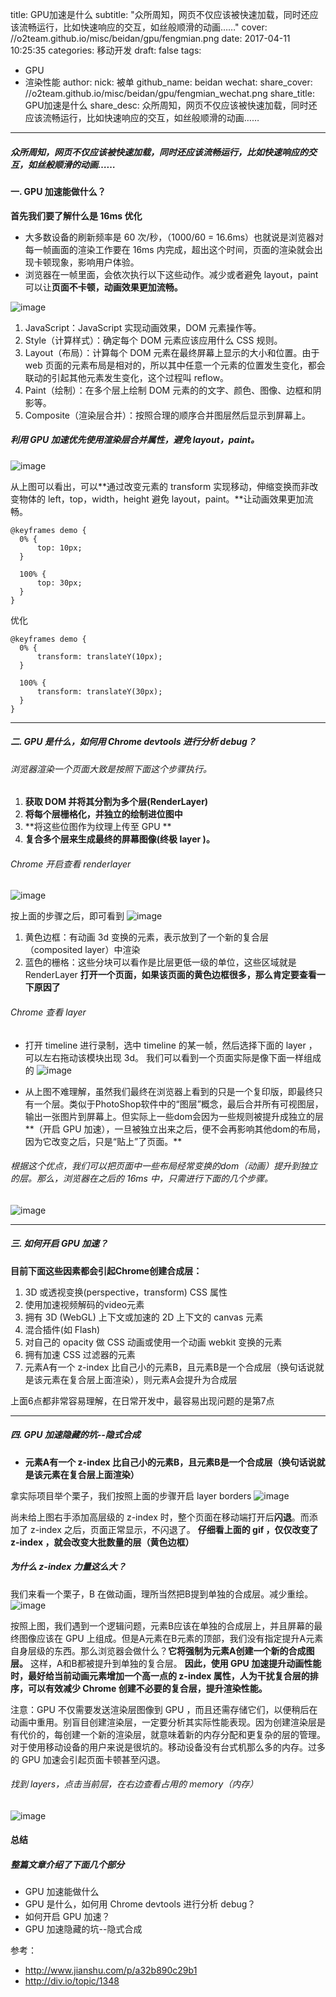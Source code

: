 title: GPU加速是什么
subtitle: "众所周知，网页不仅应该被快速加载，同时还应该流畅运行，比如快速响应的交互，如丝般顺滑的动画……"
cover: //o2team.github.io/misc/beidan/gpu/fengmian.png
date: 2017-04-11 10:25:35
categories: 移动开发
draft: false
tags:
  - GPU
  - 渲染性能
author:
    nick: 被单
    github_name: beidan
wechat:
    share_cover: //o2team.github.io/misc/beidan/gpu/fengmian_wechat.png
    share_title: GPU加速是什么
    share_desc: 众所周知，网页不仅应该被快速加载，同时还应该流畅运行，比如快速响应的交互，如丝般顺滑的动画……

---

<!-- more -->
##### 众所周知，网页不仅应该被快速加载，同时还应该流畅运行，比如快速响应的交互，如丝般顺滑的动画……

#### 一. GPU 加速能做什么？
**首先我们要了解什么是 16ms 优化**
- 大多数设备的刷新频率是 60 次/秒，（1000/60 = 16.6ms）也就说是浏览器对每一帧画面的渲染工作要在 16ms 内完成，超出这个时间，页面的渲染就会出现卡顿现象，影响用户体验。
- 浏览器在一帧里面，会依次执行以下这些动作。减少或者避免 layout，paint 可以让**页面不卡顿，动画效果更加流畅。**

![image](http://images2015.cnblogs.com/blog/910706/201702/910706-20170208123830713-1326457716.png)

 1. JavaScript：JavaScript 实现动画效果，DOM 元素操作等。
 2. Style（计算样式）：确定每个 DOM 元素应该应用什么 CSS 规则。
 3. Layout（布局）：计算每个 DOM 元素在最终屏幕上显示的大小和位置。由于 web 页面的元素布局是相对的，所以其中任意一个元素的位置发生变化，都会联动的引起其他元素发生变化，这个过程叫 reflow。
 4. Paint（绘制）：在多个层上绘制 DOM 元素的的文字、颜色、图像、边框和阴影等。
 5. Composite（渲染层合并）：按照合理的顺序合并图层然后显示到屏幕上。

##### 利用 GPU 加速优先使用渲染层合并属性，避免 layout，paint。
![image](http://images2015.cnblogs.com/blog/910706/201704/910706-20170407162951363-442151370.png)

从上图可以看出，可以**通过改变元素的 transform 实现移动，伸缩变换而非改变物体的 left，top，width，height 避免 layout，paint。**让动画效果更加流畅。

```
@keyframes demo {
  0% {
      top: 10px;
  }

  100% {
      top: 30px;
  }
}
```
优化
```
@keyframes demo {
  0% {
      transform: translateY(10px);
  }

  100% {
      transform: translateY(30px);
  }
}
```
---

##### 二. GPU 是什么，如何用 Chrome devtools 进行分析 debug？
###### 浏览器渲染一个页面大致是按照下面这个步骤执行。
 1. **获取 DOM 并将其分割为多个层(RenderLayer)**
 2. **将每个层栅格化，并独立的绘制进位图中**
 3. **将这些位图作为纹理上传至 GPU **
 4. **复合多个层来生成最终的屏幕图像(终极 layer )。**

###### Chrome 开启查看 renderlayer
![image](http://images2015.cnblogs.com/blog/910706/201704/910706-20170407100715066-801725481.png)

按上面的步骤之后，即可看到
![image](http://images2015.cnblogs.com/blog/910706/201704/910706-20170407100742472-1054667452.png)

 1. 黄色边框：有动画 3d 变换的元素，表示放到了一个新的复合层（composited layer）中渲染
 2. 蓝色的栅格：这些分块可以看作是比层更低一级的单位，这些区域就是 RenderLayer
**打开一个页面，如果该页面的黄色边框很多，那么肯定要查看一下原因了**

###### Chrome 查看 layer
- 打开 timeline 进行录制，选中 timeline 的某一帧，然后选择下面的 layer ，可以左右拖动该模块出现 3d。
我们可以看到一个页面实际是像下面一样组成的
![image](http://images2015.cnblogs.com/blog/910706/201704/910706-20170407102117816-2052416646.png)

- 从上图不难理解，虽然我们最终在浏览器上看到的只是一个复印版，即最终只有一个层。类似于PhotoShop软件中的“图层”概念，最后合并所有可视图层，输出一张图片到屏幕上。但实际上一些dom会因为一些规则被提升成独立的层**（开启 GPU 加速），一旦被独立出来之后，便不会再影响其他dom的布局，因为它改变之后，只是“贴上”了页面。**

###### 根据这个优点，我们可以把页面中一些布局经常变换的dom（动画）提升到独立的层。那么，浏览器在之后的 16ms 中，只需进行下面的几个步骤。
![image](http://images2015.cnblogs.com/blog/910706/201704/910706-20170407102822988-279994525.png)

---

##### 三. 如何开启 GPU 加速？
**目前下面这些因素都会引起Chrome创建合成层：**
1. 3D 或透视变换(perspective，transform) CSS 属性
2. 使用加速视频解码的video元素
3. 拥有 3D (WebGL) 上下文或加速的 2D 上下文的 canvas 元素
4. 混合插件(如 Flash)
5. 对自己的 opacity 做 CSS 动画或使用一个动画 webkit 变换的元素
6. 拥有加速 CSS 过滤器的元素
7. 元素A有一个 z-index 比自己小的元素B，且元素B是一个合成层（换句话说就是该元素在复合层上面渲染），则元素A会提升为合成层

上面6点都非常容易理解，在日常开发中，最容易出现问题的是第7点

---

##### 四. GPU 加速隐藏的坑--隐式合成
- **元素A有一个 z-index 比自己小的元素B，且元素B是一个合成层（换句话说就是该元素在复合层上面渲染）**

拿实际项目举个栗子，我们按照上面的步骤开启 layer borders
![image](http://images2015.cnblogs.com/blog/910706/201704/910706-20170407130508175-122098207.gif)

尚未给上图右手添加高层级的 z-index 时，整个页面在移动端打开后**闪退**。而添加了 z-index 之后，页面正常显示，不闪退了。
**仔细看上面的 gif ，仅仅改变了 z-index ，就会改变大批数量的层（黄色边框）**

##### 为什么 z-index 力量这么大？
我们来看一个栗子，B 在做动画，理所当然把B提到单独的合成层。减少重绘。
![image](http://images2015.cnblogs.com/blog/910706/201704/910706-20170407143632582-1052021913.gif)

按照上图，我们遇到一个逻辑问题，元素B应该在单独的合成层上，并且屏幕的最终图像应该在 GPU 上组成。但是A元素在B元素的顶部，我们没有指定提升A元素自身层级的东西。那么浏览器会做什么？**它将强制为元素A创建一个新的合成图层。**
这样，A和B都被提升到单独的复合层。
**因此，使用 GPU 加速提升动画性能时，最好给当前动画元素增加一个高一点的 z-index 属性，人为干扰复合层的排序，可以有效减少 Chrome 创建不必要的复合层，提升渲染性能。**

注意：GPU 不仅需要发送渲染层图像到 GPU ，而且还需存储它们，以便稍后在动画中重用。别盲目创建渲染层，一定要分析其实际性能表现。因为创建渲染层是有代价的，每创建一个新的渲染层，就意味着新的内存分配和更复杂的层的管理。对于使用移动设备的用户来说是很坑的。移动设备没有台式机那么多的内存。过多的 GPU 加速会引起页面卡顿甚至闪退。
###### 找到 layers，点击当前层，在右边查看占用的 memory（内存）
![image](http://images2015.cnblogs.com/blog/910706/201704/910706-20170407150159800-1434499062.png)

#### 总结
##### 整篇文章介绍了下面几个部分
- GPU 加速能做什么
- GPU 是什么，如何用 Chrome devtools 进行分析 debug？
- 如何开启 GPU 加速？
- GPU 加速隐藏的坑--隐式合成

参考：
- http://www.jianshu.com/p/a32b890c29b1
- http://div.io/topic/1348

